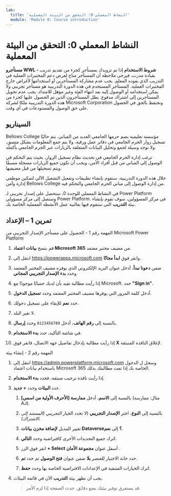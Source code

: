 ```yaml
---
lab:
  title: 'النشاط المعملي 0: التحقق من البيئة المعملية'
  module: 'Module 0: Course introduction'
---
```


# النشاط المعملي 0: التحقق من البيئة المعملية

**مستأجرو WWL - شروط الاستخدام** إذا تم تزويدك بمستأجر كجزء من تقديم تدريب بقيادة مدرب، فيرجى ملاحظة أن المستأجر متاح لغرض دعم المختبرات العملية في التدريب الذي يقوده المعلم. يجب عدم مشاركة المستأجرين أو استخدامها لأغراض خارج المختبرات العملية. المستأجر المستخدم في هذه الدورة التدريبية هو مستأجر تجريبي ولا يمكن استخدامه أو الوصول إليه بعد انتهاء الفئة وغير مؤهل للامتداد. يجب عدم تحويل المستأجرين إلى اشتراك مدفوع. يظل المستأجرون الذين تم الحصول عليها كجزء من هذه الدورة التدريبية ملكا لشركة Microsoft Corporation ونحتفظ بالحق في الحصول على حق الوصول والمستودعات في أي وقت. 

## السيناريو

Bellows College مؤسسة تعليمية يضم حرمها الجامعي العديد من المباني. يتم حاليًا تسجيل زوار الحرم الجامعي في دفاتر عمل ورقية. ولا يتم جمع المعلومات بشكل متسق، ولا توجد وسيلة لجمع وتحليل البيانات المتعلقة بالزيارات عبر الحرم الجامعي بأكمله.

ترغب إدارة الحرم الجامعي في تحديث نظام تسجيل الزوار، بحيث يتم التحكم في الوصول إلى المباني من قبل أفراد الأمن، ويجب أن تكون جميع الزيارات مسجلة مسبقًا ويتم تسجيلها من قبل مضيفيها. 

خلال هذه الدورة التدريبية، ستقوم بإنشاء تطبيقات وتفعيل التشغيل الآلي لتمكين موظفي إدارة وأمن Bellows College من إدارة الوصول إلى مباني الحرم الجامعي والتحكم فيه.

في النشاط المعملي للوحدة 0، ستحصل على إصدار تجريبي لـ Power Platform وستصل إلى مركز مسؤولي Power Platform. في مركز المسؤولين، سوف تقوم بإنشاء بيئة **التدريب** التي ستقوم فيها بغالبية عمل الأنشطة المعملية الخاصة بك.


## تمرين 1 – الإعداد

المهمة رقم 1 - الحصول على مستأجر الإصدار التجريبي من Microsoft Power Platform

1.  قم بنسخ **بيانات اعتماد Microsoft 365** من مضيف مختبر معتمد. 

1.  انتقل إلى <https://powerapps.microsoft.com> وانقر فوق **ابدأ مجانًا**.

1.  ضمن **دعونا نبدأ**، أدخل عنوان البريد الإلكتروني الذي يوفره مضيف المختبر المعتمد وحدد **بدء الإصدار التجريبي المجاني**. 

1.  إذا رأيت مطالبة تفيد بأن لديك حسابًا موجودًا مع Microsoft. حدد **"Sign in"**. 

1.  أدخل كلمة المرور التي يوفرها مضيف المختبر المعتمد وحدد **تسجيل الدخول**.

1.  حدد **نعم** للإبقاء على تسجيل دخولك. 

1.  لا تغير البلد. 

1.  بالنسبة إلى **رقم الهاتف**، أدخل `0123456789` وحدد **إرسال**. 

1.  في شاشة التأكيد، حدد **بدء الاستخدام**. 

1.  إذا رأيت مطالبة بإدخال تفاصيل جهة الاتصال، فانقر فوق **X** لإغلاق النافذة المنبثقة. 


المهمة رقم 2 - إنشاء بيئة

1.  انتقل إلى <https://admin.powerplatform.microsoft.com> وسجل ل الدخول باستخدام بيانات اعتماد Microsoft 365 الخاصة بك إذا تمت مطالبتك بذلك. 

1.  إذا رأيت نافذة ترحيب منبثقة، فحدد **بدء الاستخدام**. 

1.  حدد **البيئات** وحدد **+ جديد**.

    1. بالنسبة إلى **الاسم**، أدخل **ممارسة [الأحرف الأولية من اسمي]** (مثال: ممارسة AJ).

    1. بالنسبة إلى **النوع**، اختر **الإصدار التجريبي** (لا تحدد الخيار *التجريبي (المستند إلى الاشتراك).*

    1. تغيير التبديل **لإضافة مخزن بيانات Dataverse؟** إلى **نعم**. 

    1. اترك جميع التحديدات الأخرى كافتراضية وحدد **التالي**. 

    1. انقر فوق الزر **+ Select** أسفل عنوان **مجموعة الأمان** .

    1. حدد خانة الاختيار للعنصر **بلا** ضمن عنوان **فتح الوصول** ثم حدد **تم**.

    1. اترك الخيارات المتبقية في الإعدادات الافتراضية الخاصة بها وحدد **حفظ**.

1.  يجب أن تظهر بيئة **التدريب** الآن في قائمة البيئات. 

    > قد يستغرق توفير بيئتك بضع دقائق. حدث الصفحة إذا لزم الأمر.


